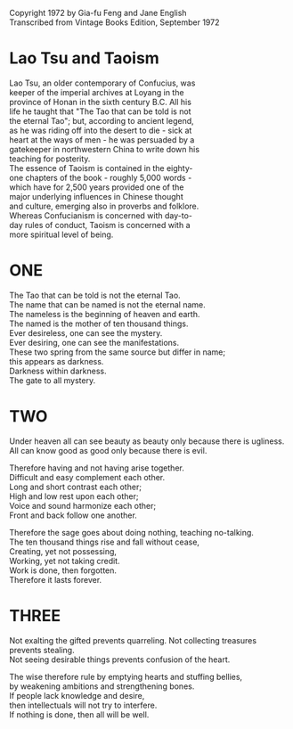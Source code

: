 Copyright 1972 by Gia-fu Feng and Jane English  
Transcribed from Vintage Books Edition, September 1972  

# Lao Tsu and Taoism  

Lao Tsu, an older contemporary of Confucius, was  
keeper of the imperial archives at Loyang in the  
province of Honan in the sixth century B.C. All his  
life he taught that "The Tao that can be told is not  
the eternal Tao"; but, according to ancient legend,  
as he was riding off into the desert to die - sick at  
heart at the ways of men - he was persuaded by a  
gatekeeper in northwestern China to write down his  
teaching for posterity.  
   The essence of Taoism is contained in the eighty-  
one chapters of the book - roughly 5,000 words -  
which have for 2,500 years provided one of the  
major underlying influences in Chinese thought  
and culture, emerging also in proverbs and folklore.  
Whereas Confucianism is concerned with day-to-  
day rules of conduct, Taoism is concerned with a  
more spiritual level of being.  

# ONE  

The Tao that can be told is not the eternal Tao.  
The name that can be named is not the eternal name.  
The nameless is the beginning of heaven and earth.  
The named is the mother of ten thousand things.  
Ever desireless, one can see the mystery.  
Ever desiring, one can see the manifestations.  
These two spring from the same source but differ in name;  
  this appears as darkness.  
Darkness within darkness.  
The gate to all mystery.  

# TWO  

Under heaven all can see beauty as beauty only because there is ugliness.  
All can know good as good only because there is evil.  

Therefore having and not having arise together.  
Difficult and easy complement each other.  
Long and short contrast each other;  
High and low rest upon each other;  
Voice and sound harmonize each other;  
Front and back follow one another.  

Therefore the sage goes about doing nothing, teaching no-talking.  
The ten thousand things rise and fall without cease,  
Creating, yet not possessing,  
Working, yet not taking credit.  
Work is done, then forgotten.  
Therefore it lasts forever.  

# THREE  

Not exalting the gifted prevents quarreling. 
Not collecting treasures prevents stealing.  
Not seeing desirable things prevents confusion of the heart.  

The wise therefore rule by emptying hearts and stuffing bellies,  
  by weakening ambitions and strengthening bones.  
If people lack knowledge and desire,  
  then intellectuals will not try to interfere.  
If nothing is done, then all will be well.  

